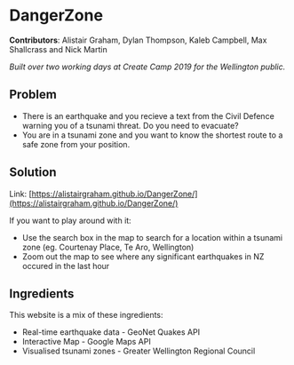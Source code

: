 # DangerZone

**Contributors**: Alistair Graham, Dylan Thompson, Kaleb Campbell, Max Shallcrass and Nick Martin

*Built over two working days at Create Camp 2019 for the Wellington public.*

## Problem

- There is an earthquake and you recieve a text from the Civil Defence warning you of a tsunami threat. Do you need to evacuate?
- You are in a tsunami zone and you want to know the shortest route to a safe zone from your position.

## Solution

Link: [https://alistairgraham.github.io/DangerZone/](https://alistairgraham.github.io/DangerZone/)

If you want to play around with it:
- Use the search box in the map to search for a location within a tsunami zone (eg. Courtenay Place, Te Aro, Wellington)
- Zoom out the map to see where any significant earthquakes in NZ occured in the last hour

## Ingredients

This website is a mix of these ingredients:
- Real-time earthquake data - GeoNet Quakes API
- Interactive Map - Google Maps API
- Visualised tsunami zones - Greater Wellington Regional Council 
